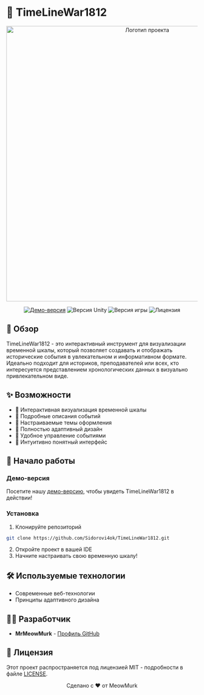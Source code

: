 # 🎯 TimeLineWar1812

<p align="center">
  <img src="https://github.com/Sidorovi4ok/TimeLineWar1812/blob/master/Git-Hub-Logo.png" alt="Логотип проекта" width="726">
</p>

<p align="center">
  <a href="http://limon4ikdk.temp.swtest.ru/"><img src="https://img.shields.io/badge/Демо-версия-green" alt="Демо-версия"></a>
  <img src="https://img.shields.io/badge/Движок-2021.3-blueviolet" alt="Версия Unity">
  <img src="https://img.shields.io/badge/Версия-1.0.0-blue" alt="Версия игры">
  <img src="https://img.shields.io/badge/Лицензия-MIT-success" alt="Лицензия">
</p>

## 📖 Обзор

TimeLineWar1812 - это интерактивный инструмент для визуализации временной шкалы, который позволяет создавать и отображать исторические события в увлекательном и информативном формате. Идеально подходит для историков, преподавателей или всех, кто интересуется представлением хронологических данных в визуально привлекательном виде.

## ✨ Возможности

- 📅 Интерактивная визуализация временной шкалы
- 📝 Подробные описания событий
- 🎨 Настраиваемые темы оформления
- 📱 Полностью адаптивный дизайн
- 🔄 Удобное управление событиями
- 🎯 Интуитивно понятный интерфейс

## 🚀 Начало работы

### Демо-версия
Посетите нашу [демо-версию](http://limon4ikdk.temp.swtest.ru/), чтобы увидеть TimeLineWar1812 в действии!

### Установка
1. Клонируйте репозиторий
```bash
git clone https://github.com/Sidorovi4ok/TimeLineWar1812.git
```
2. Откройте проект в вашей IDE
3. Начните настраивать свою временную шкалу!

## 🛠️ Используемые технологии

- Современные веб-технологии
- Принципы адаптивного дизайна

## 👨‍💻 Разработчик

- **MrMeowMurk** - [Профиль GitHub](https://github.com/Sidorovi4ok)

## 📄 Лицензия

Этот проект распространяется под лицензией MIT - подробности в файле [LICENSE](LICENSE).



<p align="center">
  Сделано с ❤️ от MeowMurk
</p>

